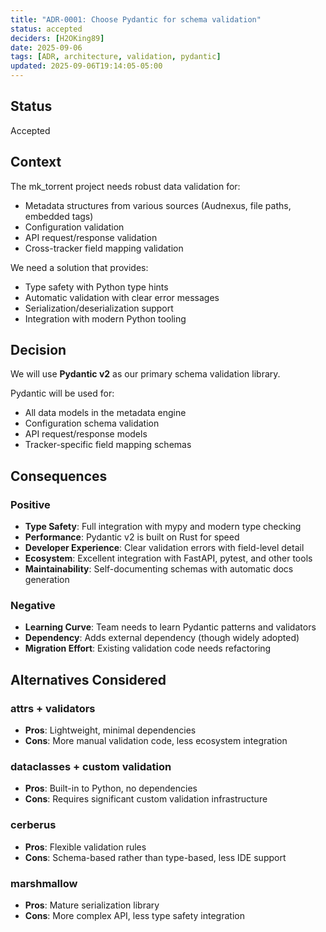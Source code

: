 ```yaml
---
title: "ADR-0001: Choose Pydantic for schema validation"
status: accepted
deciders: [H2OKing89]
date: 2025-09-06
tags: [ADR, architecture, validation, pydantic]
updated: 2025-09-06T19:14:05-05:00
---
```


## Status

Accepted

## Context

The mk_torrent project needs robust data validation for:

- Metadata structures from various sources (Audnexus, file paths, embedded tags)
- Configuration validation
- API request/response validation
- Cross-tracker field mapping validation

We need a solution that provides:

- Type safety with Python type hints
- Automatic validation with clear error messages
- Serialization/deserialization support
- Integration with modern Python tooling

## Decision

We will use **Pydantic v2** as our primary schema validation library.

Pydantic will be used for:

- All data models in the metadata engine
- Configuration schema validation
- API request/response models
- Tracker-specific field mapping schemas

## Consequences

### Positive

- **Type Safety**: Full integration with mypy and modern type checking
- **Performance**: Pydantic v2 is built on Rust for speed
- **Developer Experience**: Clear validation errors with field-level detail
- **Ecosystem**: Excellent integration with FastAPI, pytest, and other tools
- **Maintainability**: Self-documenting schemas with automatic docs generation

### Negative

- **Learning Curve**: Team needs to learn Pydantic patterns and validators
- **Dependency**: Adds external dependency (though widely adopted)
- **Migration Effort**: Existing validation code needs refactoring

## Alternatives Considered

### attrs + validators

- **Pros**: Lightweight, minimal dependencies
- **Cons**: More manual validation code, less ecosystem integration

### dataclasses + custom validation

- **Pros**: Built-in to Python, no dependencies
- **Cons**: Requires significant custom validation infrastructure

### cerberus

- **Pros**: Flexible validation rules
- **Cons**: Schema-based rather than type-based, less IDE support

### marshmallow

- **Pros**: Mature serialization library
- **Cons**: More complex API, less type safety integration
